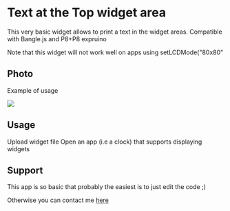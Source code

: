 # Text at the Top widget area
This very basic widget allows to print a text in the widget areas.
Compatible with Bangle.js and P8+P8 expruino

Note that this widget will not work well on apps using setLCDMode("80x80"

## Photo  

Example of usage

![](widTextxxx_ss1.jpg)




## Usage

Upload widget file
Open an app (i.e a clock) that supports displaying widgets




## Support

This app is so basic that probably the easiest is to just edit the code ;)

Otherwise you can contact me [here](https://github.com/dapgo)